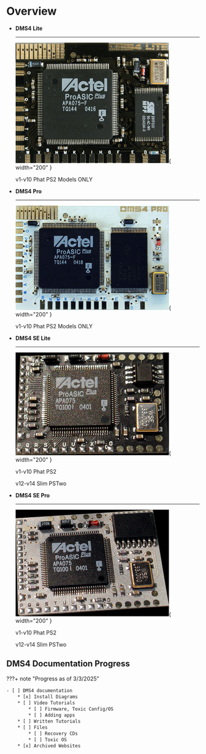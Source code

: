 # Overview

<div class="grid cards" markdown>

-   __DMS4 Lite__

    ---

    ![DMS4Lite](assets/dms4-pics/dms4lite_big.jpg){ width="200" }

    v1-v10 Phat PS2 Models ONLY


-   __DMS4 Pro__

    ---

    ![DMS4Pro](assets/dms4-pics/dms4pro_big.jpg){ width="200" }

    v1-v10 Phat PS2 Models ONLY

</div>

<div class="grid cards" markdown>

-   __DMS4 SE Lite__

    ---

    ![DMS4SELite](assets/dms4-pics/dms_chipb_black.gif){ width="200" }

    v1-v10 Phat PS2

    v12-v14 Slim PSTwo
-   __DMS4 SE Pro__

    ---

    ![DMS4SEPro](assets/dms4-pics/dms_chipw_black.gif){ width="200" }

    v1-v10 Phat PS2
    
    v12-v14 Slim PSTwo

</div>

## DMS4 Documentation Progress
???+ note "Progress as of 3/3/2025"

    - [ ] DMS4 documentation
        * [x] Install Diagrams
        * [ ] Video Tutorials
            * [ ] Firmware, Toxic Config/OS
            * [ ] Adding apps
        * [ ] Written Tutorials
        * [ ] Files
            * [ ] Recovery CDs
            * [ ] Toxic OS
        * [x] Archived Websites